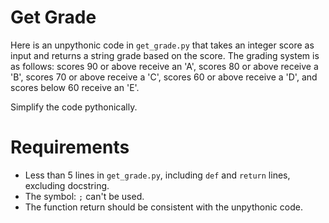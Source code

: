 # Get Grade

Here is an unpythonic code in `get_grade.py` that takes an integer score as input and returns a string grade based on the score. The grading system is as follows: scores 90 or above receive an 'A', scores 80 or above receive a 'B', scores 70 or above receive a 'C', scores 60 or above receive a 'D', and scores below 60 receive an 'E'.

Simplify the code pythonically.

# Requirements

- Less than 5 lines in `get_grade.py`, including `def` and `return` lines, excluding docstring.
- The symbol: `;` can't be used.
- The function return should be consistent with the unpythonic code.

